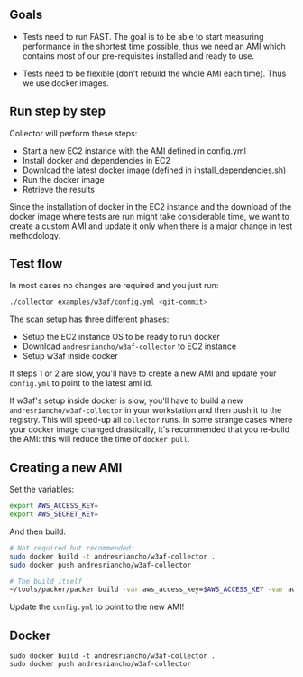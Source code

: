 ## Goals

 * Tests need to run FAST. The goal is to be able to start measuring performance in the shortest
   time possible, thus we need an AMI which contains most of our pre-requisites installed and ready
   to use.

 * Tests need to be flexible (don't rebuild the whole AMI each time). Thus we use docker images.

## Run step by step

Collector will perform these steps:

 * Start a new EC2 instance with the AMI defined in config.yml
 * Install docker and dependencies in EC2
 * Download the latest docker image (defined in install_dependencies.sh)
 * Run the docker image
 * Retrieve the results

Since the installation of docker in the EC2 instance and the download of the docker image where
tests are run might take considerable time, we want to create a custom AMI and update it only
when there is a major change in test methodology.

## Test flow

In most cases no changes are required and you just run:

```bash
./collector examples/w3af/config.yml <git-commit>
```

The scan setup has three different phases:
 * Setup the EC2 instance OS to be ready to run docker
 * Download `andresriancho/w3af-collector` to EC2 instance
 * Setup w3af inside docker

If steps 1 or 2 are slow, you'll have to create a new AMI and update your `config.yml` to
point to the latest ami id.

If w3af's setup inside docker is slow, you'll have to build a new `andresriancho/w3af-collector`
in your workstation and then push it to the registry. This will speed-up all `collector`
runs. In some strange cases where your docker image changed drastically, it's recommended
that you re-build the AMI: this will reduce the time of `docker pull`.

## Creating a new AMI

Set the variables:

```bash
export AWS_ACCESS_KEY=
export AWS_SECRET_KEY=
```

And then build:

```bash
# Not required but recommended:
sudo docker build -t andresriancho/w3af-collector .
sudo docker push andresriancho/w3af-collector

# The build itself
~/tools/packer/packer build -var aws_access_key=$AWS_ACCESS_KEY -var aws_secret_key=$AWS_SECRET_KEY template.packer
```

Update the `config.yml` to point to the new AMI!

## Docker
```
sudo docker build -t andresriancho/w3af-collector .
sudo docker push andresriancho/w3af-collector
```

